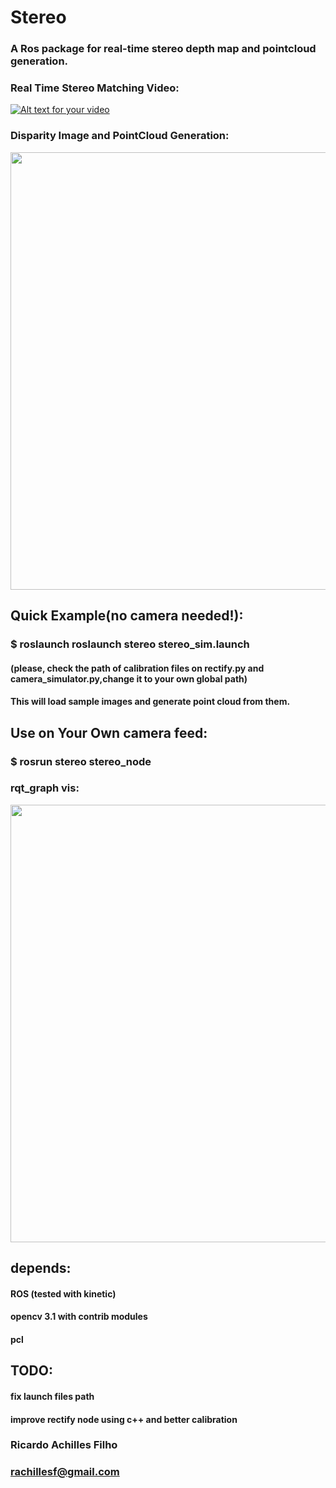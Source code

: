 # Stereo
### A Ros package for real-time stereo depth map and pointcloud generation.
### 
### Real Time Stereo Matching Video:
[![Alt text for your video](http://img.youtube.com/vi/ZUinHSjUZNM/0.jpg)](https://www.youtube.com/watch?v=ZUinHSjUZNM)

### Disparity Image and PointCloud Generation:
<img src="https://s18.postimg.org/xfvf89nrt/imagem_pointcloud2.png" width="700"/>

## Quick Example(no camera needed!):
### $ roslaunch roslaunch stereo stereo_sim.launch 
#### (please, check the path of calibration files on rectify.py and camera_simulator.py,change it to your own global path)
#### This will load sample images and generate point cloud from them.

## Use on Your Own camera feed:
### $ rosrun stereo stereo_node
###
### rqt_graph vis:
<img src="https://s13.postimg.org/70otej1av/node_graph.png" width="700"/>



## depends:
#### ROS (tested with kinetic)
#### opencv 3.1 with contrib modules
#### pcl

## TODO:
#### fix launch files path
#### improve rectify node using c++ and better calibration
#### 

### Ricardo Achilles Filho
### rachillesf@gmail.com



